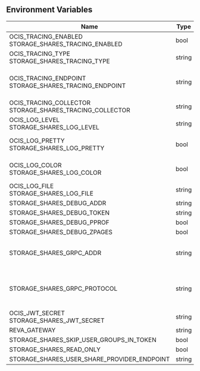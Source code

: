 ## Environment Variables

| Name | Type | Default Value | Description |
|------|------|---------------|-------------|
| OCIS_TRACING_ENABLED<br/>STORAGE_SHARES_TRACING_ENABLED | bool | false | Activates tracing.|
| OCIS_TRACING_TYPE<br/>STORAGE_SHARES_TRACING_TYPE | string |  | |
| OCIS_TRACING_ENDPOINT<br/>STORAGE_SHARES_TRACING_ENDPOINT | string |  | The endpoint to the tracing collector.|
| OCIS_TRACING_COLLECTOR<br/>STORAGE_SHARES_TRACING_COLLECTOR | string |  | |
| OCIS_LOG_LEVEL<br/>STORAGE_SHARES_LOG_LEVEL | string |  | The log level.|
| OCIS_LOG_PRETTY<br/>STORAGE_SHARES_LOG_PRETTY | bool | false | Activates pretty log output.|
| OCIS_LOG_COLOR<br/>STORAGE_SHARES_LOG_COLOR | bool | false | Activates colorized log output.|
| OCIS_LOG_FILE<br/>STORAGE_SHARES_LOG_FILE | string |  | The target log file.|
| STORAGE_SHARES_DEBUG_ADDR | string | 127.0.0.1:9156 | |
| STORAGE_SHARES_DEBUG_TOKEN | string |  | |
| STORAGE_SHARES_DEBUG_PPROF | bool | false | |
| STORAGE_SHARES_DEBUG_ZPAGES | bool | false | |
| STORAGE_SHARES_GRPC_ADDR | string | 127.0.0.1:9154 | The address of the grpc service.|
| STORAGE_SHARES_GRPC_PROTOCOL | string | tcp | The transport protocol of the grpc service.|
| OCIS_JWT_SECRET<br/>STORAGE_SHARES_JWT_SECRET | string |  | |
| REVA_GATEWAY | string | 127.0.0.1:9142 | |
| STORAGE_SHARES_SKIP_USER_GROUPS_IN_TOKEN | bool | false | |
| STORAGE_SHARES_READ_ONLY | bool | false | |
| STORAGE_SHARES_USER_SHARE_PROVIDER_ENDPOINT | string | localhost:9150 | |